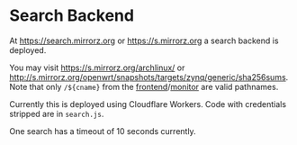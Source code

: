 # Search Backend

At <https://search.mirrorz.org> or <https://s.mirrorz.org> a search backend is deployed.

You may visit <https://s.mirrorz.org/archlinux/> or <http://s.mirrorz.org/openwrt/snapshots/targets/zynq/generic/sha256sums>. Note that only `/${cname}` from the [frontend](https://mirrorz.org/list)/[monitor](https://mirrorz.org/monitor) are valid pathnames.

Currently this is deployed using Cloudflare Workers. Code with credentials stripped are in `search.js`.

One search has a timeout of 10 seconds currently.
